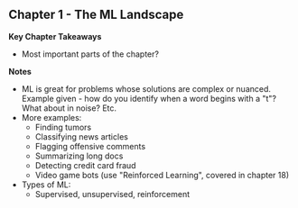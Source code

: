 ## Chapter 1 - The ML Landscape

**Key Chapter Takeaways**
- Most important parts of the chapter?

**Notes**
- ML is great for problems whose solutions are complex or nuanced. Example given - how do you identify when a word begins with a "t"? What about in noise? Etc. 
- More examples:
	- Finding tumors
	- Classifying news articles
	- Flagging offensive comments
	- Summarizing long docs
	- Detecting credit card fraud
	- Video game bots (use "Reinforced Learning", covered in chapter 18)
- Types of ML:
	- Supervised, unsupervised, reinforcement
<!--stackedit_data:
eyJoaXN0b3J5IjpbMjA2NzAxNzk2NywzMDg2NDI4MzNdfQ==
-->